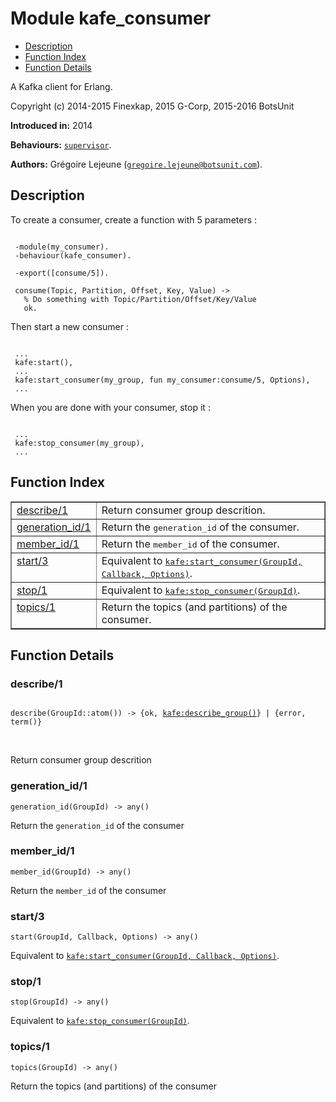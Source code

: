 

# Module kafe_consumer #
* [Description](#description)
* [Function Index](#index)
* [Function Details](#functions)


A Kafka client for Erlang.

Copyright (c) 2014-2015 Finexkap, 2015 G-Corp, 2015-2016 BotsUnit

__Introduced in:__ 2014

__Behaviours:__ [`supervisor`](supervisor.md).

__Authors:__ Grégoire Lejeune ([`gregoire.lejeune@botsunit.com`](mailto:gregoire.lejeune@botsunit.com)).

<a name="description"></a>

## Description ##

To create a consumer, create a function with 5 parameters :

```

 -module(my_consumer).
 -behaviour(kafe_consumer).

 -export([consume/5]).

 consume(Topic, Partition, Offset, Key, Value) ->
   % Do something with Topic/Partition/Offset/Key/Value
   ok.
```

Then start a new consumer :

```

 ...
 kafe:start(),
 ...
 kafe:start_consumer(my_group, fun my_consumer:consume/5, Options),
 ...
```

When you are done with your consumer, stop it :

```

 ...
 kafe:stop_consumer(my_group),
 ...
```
<a name="index"></a>

## Function Index ##


<table width="100%" border="1" cellspacing="0" cellpadding="2" summary="function index"><tr><td valign="top"><a href="#describe-1">describe/1</a></td><td>
Return consumer group descrition.</td></tr><tr><td valign="top"><a href="#generation_id-1">generation_id/1</a></td><td>
Return the <tt>generation_id</tt> of the consumer.</td></tr><tr><td valign="top"><a href="#member_id-1">member_id/1</a></td><td>
Return the <tt>member_id</tt> of the consumer.</td></tr><tr><td valign="top"><a href="#start-3">start/3</a></td><td>Equivalent to <a href="kafe.md#start_consumer-3"><tt>kafe:start_consumer(GroupId, Callback, Options)</tt></a>.</td></tr><tr><td valign="top"><a href="#stop-1">stop/1</a></td><td>Equivalent to <a href="kafe.md#stop_consumer-1"><tt>kafe:stop_consumer(GroupId)</tt></a>.</td></tr><tr><td valign="top"><a href="#topics-1">topics/1</a></td><td>
Return the topics (and partitions) of the consumer.</td></tr></table>


<a name="functions"></a>

## Function Details ##

<a name="describe-1"></a>

### describe/1 ###

<pre><code>
describe(GroupId::atom()) -&gt; {ok, <a href="kafe.md#type-describe_group">kafe:describe_group()</a>} | {error, term()}
</code></pre>
<br />

Return consumer group descrition

<a name="generation_id-1"></a>

### generation_id/1 ###

`generation_id(GroupId) -> any()`

Return the `generation_id` of the consumer

<a name="member_id-1"></a>

### member_id/1 ###

`member_id(GroupId) -> any()`

Return the `member_id` of the consumer

<a name="start-3"></a>

### start/3 ###

`start(GroupId, Callback, Options) -> any()`

Equivalent to [`kafe:start_consumer(GroupId, Callback, Options)`](kafe.md#start_consumer-3).

<a name="stop-1"></a>

### stop/1 ###

`stop(GroupId) -> any()`

Equivalent to [`kafe:stop_consumer(GroupId)`](kafe.md#stop_consumer-1).

<a name="topics-1"></a>

### topics/1 ###

`topics(GroupId) -> any()`

Return the topics (and partitions) of the consumer

